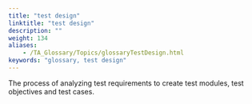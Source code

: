 ```yaml
--- 
title: "test design"
linktitle: "test design"
description: ""
weight: 134
aliases: 
    - /TA_Glossary/Topics/glossaryTestDesign.html
keywords: "glossary, test design"
---
```


The process of analyzing test requirements to create test modules, test objectives and test cases.

